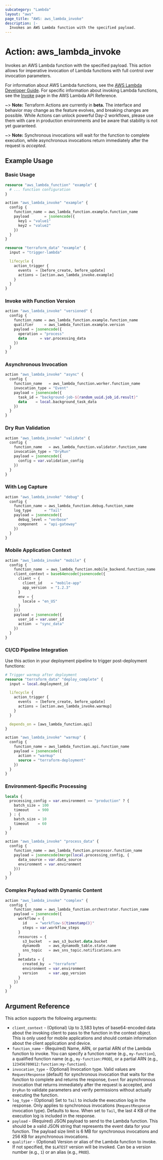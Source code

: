 ```yaml
---
subcategory: "Lambda"
layout: "aws"
page_title: "AWS: aws_lambda_invoke"
description: |-
  Invokes an AWS Lambda function with the specified payload.
---
```


# Action: aws_lambda_invoke

Invokes an AWS Lambda function with the specified payload. This action allows for imperative invocation of Lambda functions with full control over invocation parameters.

For information about AWS Lambda functions, see the [AWS Lambda Developer Guide](https://docs.aws.amazon.com/lambda/latest/dg/). For specific information about invoking Lambda functions, see the [Invoke](https://docs.aws.amazon.com/lambda/latest/api/API_Invoke.html) page in the AWS Lambda API Reference.

~> **Note:** Terraform Actions are currently in **beta.** The interface and behavior may change as the feature evolves, and breaking changes are possible. While Actions can unlock powerful Day-2 workflows, please use them with care in production environments and be aware that stability is not yet guaranteed.

~> **Note:** Synchronous invocations will wait for the function to complete execution, while asynchronous invocations return immediately after the request is _accepted_.

## Example Usage

### Basic Usage

```terraform
resource "aws_lambda_function" "example" {
  # ... function configuration
}

action "aws_lambda_invoke" "example" {
  config {
    function_name = aws_lambda_function.example.function_name
    payload       = jsonencode({
      key1 = "value1"
      key2 = "value2"
    })
  }
}

resource "terraform_data" "example" {
  input = "trigger-lambda"

  lifecycle {
    action_trigger {
      events  = [before_create, before_update]
      actions = [action.aws_lambda_invoke.example]
    }
  }
}
```

### Invoke with Function Version

```terraform
action "aws_lambda_invoke" "versioned" {
  config {
    function_name = aws_lambda_function.example.function_name
    qualifier     = aws_lambda_function.example.version
    payload = jsonencode({
      operation = "process"
      data      = var.processing_data
    })
  }
}
```

### Asynchronous Invocation

```terraform
action "aws_lambda_invoke" "async" {
  config {
    function_name   = aws_lambda_function.worker.function_name
    invocation_type = "Event"
    payload = jsonencode({
      task_id = "background-job-${random_uuid.job_id.result}"
      data    = local.background_task_data
    })
  }
}
```

### Dry Run Validation

```terraform
action "aws_lambda_invoke" "validate" {
  config {
    function_name   = aws_lambda_function.validator.function_name
    invocation_type = "DryRun"
    payload = jsonencode({
      config = var.validation_config
    })
  }
}
```

### With Log Capture

```terraform
action "aws_lambda_invoke" "debug" {
  config {
    function_name = aws_lambda_function.debug.function_name
    log_type      = "Tail"
    payload = jsonencode({
      debug_level = "verbose"
      component   = "api-gateway"
    })
  }
}
```

### Mobile Application Context

```terraform
action "aws_lambda_invoke" "mobile" {
  config {
    function_name  = aws_lambda_function.mobile_backend.function_name
    client_context = base64encode(jsonencode({
      client = {
        client_id    = "mobile-app"
        app_version  = "1.2.3"
      }
      env = {
        locale = "en_US"
      }
    }))
    payload = jsonencode({
      user_id = var.user_id
      action  = "sync_data"
    })
  }
}
```

### CI/CD Pipeline Integration

Use this action in your deployment pipeline to trigger post-deployment functions:

```terraform
# Trigger warmup after deployment
resource "terraform_data" "deploy_complete" {
  input = local.deployment_id

  lifecycle {
    action_trigger {
      events  = [before_create, before_update]
      actions = [action.aws_lambda_invoke.warmup]
    }
  }

  depends_on = [aws_lambda_function.api]
}

action "aws_lambda_invoke" "warmup" {
  config {
    function_name = aws_lambda_function.api.function_name
    payload = jsonencode({
      action = "warmup"
      source = "terraform-deployment"
    })
  }
}
```

### Environment-Specific Processing

```terraform
locals {
  processing_config = var.environment == "production" ? {
    batch_size = 100
    timeout    = 900
  } : {
    batch_size = 10
    timeout    = 60
  }
}

action "aws_lambda_invoke" "process_data" {
  config {
    function_name = aws_lambda_function.processor.function_name
    payload = jsonencode(merge(local.processing_config, {
      data_source = var.data_source
      environment = var.environment
    }))
  }
}
```

### Complex Payload with Dynamic Content

```terraform
action "aws_lambda_invoke" "complex" {
  config {
    function_name = aws_lambda_function.orchestrator.function_name
    payload = jsonencode({
      workflow = {
        id    = "workflow-${timestamp()}"
        steps = var.workflow_steps
      }
      resources = {
        s3_bucket   = aws_s3_bucket.data.bucket
        dynamodb    = aws_dynamodb_table.state.name
        sns_topic   = aws_sns_topic.notifications.arn
      }
      metadata = {
        created_by  = "terraform"
        environment = var.environment
        version     = var.app_version
      }
    })
  }
}
```

## Argument Reference

This action supports the following arguments:

* `client_context` - (Optional) Up to 3,583 bytes of base64-encoded data about the invoking client to pass to the function in the context object. This is only used for mobile applications and should contain information about the client application and device.
* `function_name` - (Required) Name, ARN, or partial ARN of the Lambda function to invoke. You can specify a function name (e.g., `my-function`), a qualified function name (e.g., `my-function:PROD`), or a partial ARN (e.g., `123456789012:function:my-function`).
* `invocation_type` - (Optional) Invocation type. Valid values are `RequestResponse` (default) for synchronous invocation that waits for the function to complete and returns the response, `Event` for asynchronous invocation that returns immediately after the request is accepted, and `DryRun` to validate parameters and verify permissions without actually executing the function.
* `log_type` - (Optional) Set to `Tail` to include the execution log in the response. Only applies to synchronous invocations (`RequestResponse` invocation type). Defaults to `None`. When set to `Tail`, the last 4 KB of the execution log is included in the response.
* `payload` - (Required) JSON payload to send to the Lambda function. This should be a valid JSON string that represents the event data for your function. The payload size limit is 6 MB for synchronous invocations and 256 KB for asynchronous invocations.
* `qualifier` - (Optional) Version or alias of the Lambda function to invoke. If not specified, the `$LATEST` version will be invoked. Can be a version number (e.g., `1`) or an alias (e.g., `PROD`).
